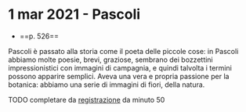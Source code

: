 # 1 mar 2021 - Pascoli
- ==p. 526==

Pascoli è passato alla storia come il poeta delle piccole cose: in Pascoli abbiamo molte poesie, brevi, graziose, sembrano dei bozzettini impressionistici con immagini di campagnia, e quindi talvolta i termini possono apparire semplici.
Aveva una vera e propria passione per la botanica: abbiamo una serie di immagini di fiori, della natura.

TODO completare da [registrazione](https://youtu.be/F6AboelZl_Y) da minuto 50